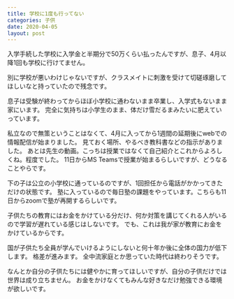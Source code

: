 ```yaml
---
title: 学校に1度も行ってない
categories: 子供
date: 2020-04-05
layout: post
---
```


入学手続した学校に入学金と半期分で50万くらい払ったんですが、息子、4月以降1回も学校に行けてません。

別に学校が悪いわけじゃないですが、クラスメイトに刺激を受けて切磋琢磨してほしいなと持っていたので残念です。

息子は受験が終わってからほぼ小学校に通わないまま卒業し、入学式もないまま家にいます。
完全に気持ちは小学生のまま、体だけ雪だるまみたいに肥えていっています。

私立なので無策ということはなくて、4月に入ってから1週間の延期後にwebでの情報配信が始まりました。
見ておく場所、やるべき教科書などの指示がありました。
あとは先生の動画。こっちは授業ではなくて自己紹介とこれからよろしくね。程度でした。
11日からMS Teamsで授業が始まるらしいですが、どうなることやらです。

下の子は公立の小学校に通っているのですが、1回担任から電話がかかってきただけの状態です。
塾に入っているので毎日塾の課題をやっています。こちらも11日からzoomで塾が再開するらしいです。

子供たちの教育にはお金をかけている分だけ、何か対策を講じてくれる人がいるので学習が遅れている感じはしないです。
でも、これは我が家が教育にお金をかけているからです。

国が子供たち全員が学んでいけるようにしないと何十年か後に全体の国力が低下します。
格差が進みます。
全中流家庭とか思っていた時代は終わりそうです。

なんとか自分の子供たちには健やかに育ってほしいですが、自分の子供だけでは世界は成り立ちません。
お金をかけなくてもみんな好きなだけ勉強できる環境が欲しいです。